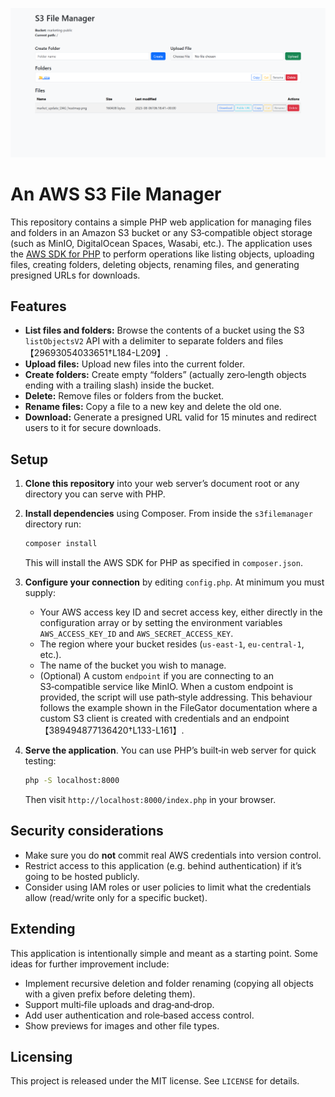 ![UI Screenshot](screenshot.png)


# An AWS S3 File Manager

This repository contains a simple PHP web application for managing files and folders
in an Amazon S3 bucket or any S3‑compatible object storage (such as MinIO,
DigitalOcean Spaces, Wasabi, etc.). The application uses the
[AWS SDK for PHP](https://docs.aws.amazon.com/sdk-for-php/) to perform operations
like listing objects, uploading files, creating folders, deleting objects,
renaming files, and generating presigned URLs for downloads.

## Features

* **List files and folders:** Browse the contents of a bucket using the S3
  `listObjectsV2` API with a delimiter to separate folders and files【29693054033651†L184-L209】.
* **Upload files:** Upload new files into the current folder.
* **Create folders:** Create empty “folders” (actually zero‑length objects
  ending with a trailing slash) inside the bucket.
* **Delete:** Remove files or folders from the bucket.
* **Rename files:** Copy a file to a new key and delete the old one.
* **Download:** Generate a presigned URL valid for 15 minutes and redirect
  users to it for secure downloads.

## Setup

1. **Clone this repository** into your web server’s document root or any
   directory you can serve with PHP.

2. **Install dependencies** using Composer. From inside the `s3filemanager` directory run:

   ```bash
   composer install
   ```

   This will install the AWS SDK for PHP as specified in `composer.json`.

3. **Configure your connection** by editing `config.php`. At minimum you
   must supply:

   * Your AWS access key ID and secret access key, either directly in the
     configuration array or by setting the environment variables
     `AWS_ACCESS_KEY_ID` and `AWS_SECRET_ACCESS_KEY`.
   * The region where your bucket resides (`us‑east‑1`, `eu‑central‑1`, etc.).
   * The name of the bucket you wish to manage.
   * (Optional) A custom `endpoint` if you are connecting to an S3‑compatible
     service like MinIO. When a custom endpoint is provided, the script will
     use path‑style addressing. This behaviour follows the example shown in the
     FileGator documentation where a custom S3 client is created with
     credentials and an endpoint【389494877136420†L133-L161】.

4. **Serve the application**. You can use PHP’s built‑in web server for quick
   testing:

   ```bash
   php -S localhost:8000
   ```

   Then visit `http://localhost:8000/index.php` in your browser.

## Security considerations

* Make sure you do **not** commit real AWS credentials into version control.
* Restrict access to this application (e.g. behind authentication) if it’s
  going to be hosted publicly.
* Consider using IAM roles or user policies to limit what the credentials
  allow (read/write only for a specific bucket).

## Extending

This application is intentionally simple and meant as a starting point. Some
ideas for further improvement include:

* Implement recursive deletion and folder renaming (copying all objects with a
  given prefix before deleting them).
* Support multi‑file uploads and drag‑and‑drop.
* Add user authentication and role‑based access control.
* Show previews for images and other file types.

## Licensing

This project is released under the MIT license. See `LICENSE` for details.
